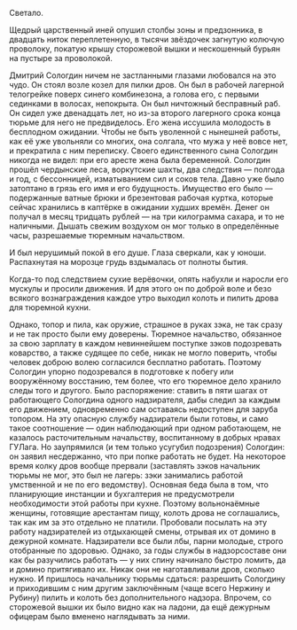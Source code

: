 Светало.

Щедрый царственный иней опушил столбы зоны и предзонника, в двадцать ниток переплетенную, в тысячи звёздочек загнутую колючую проволоку, покатую крышу сторожевой вышки и нескошенный бурьян на пустыре за проволокой.

Дмитрий Сологдин ничем не застланными глазами любовался на это чудо. Он стоял возле козел для пилки дров. Он был в рабочей лагерной телогрейке поверх синего комбинезона, а голова его, с первыми сединками в волосах, непокрыта. Он был ничтожный бесправный раб. Он сидел уже двенадцать лет, но из-за второго лагерного срока конца тюрьме для него не предвиделось. Его жена иссушила молодость в бесплодном ожидании. Чтобы не быть уволенной с нынешней работы, как её уже увольняли со многих, она солгала, что мужа у неё вовсе нет, и прекратила с ним переписку. Своего единственного сына Сологдин никогда не видел: при его аресте жена была беременной. Сологдин прошёл чердынские леса, воркутские шахты, два следствия — полгода и год, с бессонницей, изматыванием сил и соков тела. Давно уже было затоптано в грязь его имя и его будущность. Имущество его было — подержанные ватные брюки и брезентовая рабочая куртка, которые сейчас хранились в каптёрке в ожидании худших времён. Денег он получал в месяц тридцать рублей — на три килограмма сахара, и то не наличными. Дышать свежим воздухом он мог только в определённые часы, разрешаемые тюремным начальством.

И был нерушимый покой в его душе. Глаза сверкали, как у юноши. Распахнутая на морозце грудь вздымалась от полноты бытия.

Когда-то под следствием сухие верёвочки, опять набухли и наросли его мускулы и просили движения. И для этого он по доброй воле и безо всякого вознаграждения каждое утро выходил колоть и пилить дрова для тюремной кухни.

Однако, топор и пила, как оружие, страшное в руках зэка, не так сразу и не так просто были ему доверены. Тюремное начальство, обязанное за свою зарплату в каждом невиннейшем поступке зэков подозревать коварство, а также судящее по себе, никак не могло поверить, чтобы человек доброю волею согласился бесплатно работать. Поэтому Сологдин упорно подозревался в подготовке к побегу или вооружённому восстанию, тем более, что его тюремное дело хранило следы того и другого. Было распоряжение: ставить в пяти шагах от работающего Сологдина одного надзирателя, дабы следил за каждым его движением, одновременно сам оставаясь недоступен для заруба топором. На эту опасную службу надзиратели были готовы, и само такое соотношение — один наблюдающий при одном работающем, не казалось расточительным начальству, воспитанному в добрых нравах ГУЛага. Но заупрямился (и тем только усугубил подозрения) Сологдин: он заявил несдержанно, что при попке работать не будет. На некоторое время колку дров вообще прервали (заставлять зэков начальник тюрьмы не мог, это был не лагерь: зэки занимались работой умственной и не по его ведомству). Основная беда была в том, что планирующие инстанции и бухгалтерия не предусмотрели необходимости этой работы при кухне. Поэтому вольнонаёмные женщины, готовящие арестантам пищу, колоть дрова не соглашались, так как им за это отдельно не платили. Пробовали посылать на эту работу надзирателей из отдыхающей смены, отрывая их от домино в дежурной комнате. Надзиратели все были лбы, парни молодые, строго отобранные по здоровью. Однако, за годы службы в надзорсоставе они как бы разучились работать — у них спину начинало быстро ломить, да и домино притягивало их. Никак они не наготавливали дров, сколько нужно. И пришлось начальнику тюрьмы сдаться: разрешить Сологдину и приходившим с ним другим заключённым (чаще всего Нержину и Рубину) пилить и колоть без дополнительного надзора. Впрочем, со сторожевой вышки их было видно как на ладони, да ещё дежурным офицерам было вменено наглядывать за ними.